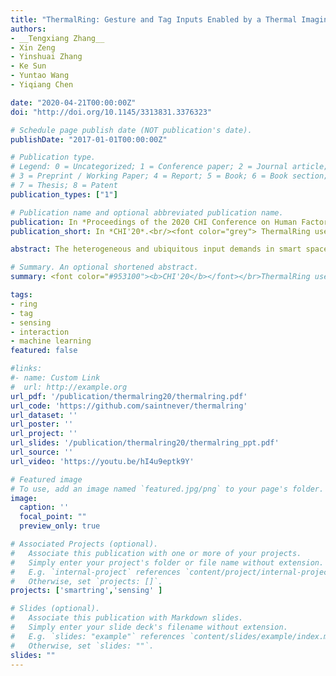 ```yaml
---
title: "ThermalRing: Gesture and Tag Inputs Enabled by a Thermal Imaging Smart Ring"
authors:
- __Tengxiang Zhang__
- Xin Zeng
- Yinshuai Zhang
- Ke Sun
- Yuntao Wang
- Yiqiang Chen

date: "2020-04-21T00:00:00Z"
doi: "http://doi.org/10.1145/3313831.3376323"

# Schedule page publish date (NOT publication's date).
publishDate: "2017-01-01T00:00:00Z"

# Publication type.
# Legend: 0 = Uncategorized; 1 = Conference paper; 2 = Journal article;
# 3 = Preprint / Working Paper; 4 = Report; 5 = Book; 6 = Book section;
# 7 = Thesis; 8 = Patent
publication_types: ["1"]

# Publication name and optional abbreviated publication name.
publication: In *Proceedings of the 2020 CHI Conference on Human Factors in Computing Systems*, Honolulu, USA, Apr 2020. 
publication_short: In *CHI'20*.<br/><font color="grey"> ThermalRing uses low-resolution thermal camera for private, robust, and efficient gesture sensing and tag recognition</font>

abstract: The heterogeneous and ubiquitous input demands in smart spaces call for an input device that can enable rich and spontaneous interactions. We propose ThermalRing, a thermal imaging smart ring using low-resolution thermal camera for identity-anonymous, illumination-invariant, and power-efficient sensing of both dynamic and static gestures. We also design ThermalTag, thin and passive thermal imageable tags that reflect the heat from the human hand. ThermalTag can be easily made and applied onto everyday objects by users. We develop sensing techniques for three typical input demands:drawing gestures for device pairing, click and slide gestures for device control, and tag scan gestures for quick access. The study results show that ThermalRing can recognize nine drawing gestures with an overall accuracy of 90.9\%, detect click gestures with an accuracy of 94.9\%, and identify among six ThermalTags with an overall accuracy of 95.0\%. Finally, we show the versatility and potential of ThermalRing through various applications. 

# Summary. An optional shortened abstract.
summary: <font color="#953100"><b>CHI'20</b></font></br>ThermalRing uses low-resolution thermal camera for private, robust, and efficient gesture sensing and tag recognition. 

tags:
- ring
- tag 
- sensing
- interaction
- machine learning
featured: false

#links:
#- name: Custom Link
#  url: http://example.org
url_pdf: '/publication/thermalring20/thermalring.pdf'
url_code: 'https://github.com/saintnever/thermalring'
url_dataset: ''
url_poster: ''
url_project: ''
url_slides: '/publication/thermalring20/thermalring_ppt.pdf'
url_source: ''
url_video: 'https://youtu.be/hI4u9eptk9Y'

# Featured image
# To use, add an image named `featured.jpg/png` to your page's folder. 
image:
  caption: ''
  focal_point: ""
  preview_only: true

# Associated Projects (optional).
#   Associate this publication with one or more of your projects.
#   Simply enter your project's folder or file name without extension.
#   E.g. `internal-project` references `content/project/internal-project/index.md`.
#   Otherwise, set `projects: []`.
projects: ['smartring','sensing' ]

# Slides (optional).
#   Associate this publication with Markdown slides.
#   Simply enter your slide deck's filename without extension.
#   E.g. `slides: "example"` references `content/slides/example/index.md`.
#   Otherwise, set `slides: ""`.
slides: ""
---
```


<!-- {{% alert note %}}
Click the *Cite* button above to demo the feature to enable visitors to import publication metadata into their reference management software.
{{% /alert %}}

{{% alert note %}}
Click the *Slides* button above to demo Academic's Markdown slides feature.
{{% /alert %}} -->

<!-- Supplementary notes can be added here, including [code and math](https://sourcethemes.com/academic/docs/writing-markdown-latex/). -->

